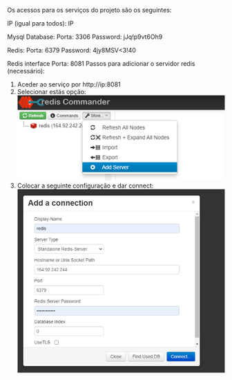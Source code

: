 Os acessos para os serviços do projeto são os seguintes:

IP (igual para todos): IP

Mysql Database:
Porta: 3306
Password: jJq!p9vt6Oh9

Redis:
Porta: 6379
Password: 4jy8MSV<3!40

Redis interface
Porta: 8081
Passos para adicionar o servidor redis (necessário):

1. Aceder ao serviço por http://ip:8081
2. Selecionar estás opção:
![image.png](.attachments/image-f72f573b-9d25-4f5a-a87d-f30239011a7d.png)
3. Colocar a seguinte configuração e dar connect:
![image.png](.attachments/image-6cf0655f-4eed-4ffc-afef-1d78a90d7531.png)